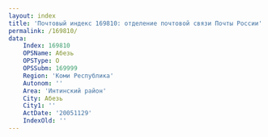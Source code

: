 ```yaml
---
layout: index
title: 'Почтовый индекс 169810: отделение почтовой связи Почты России'
permalink: /169810/
data:
    Index: 169810
    OPSName: Абезь
    OPSType: О
    OPSSubm: 169999
    Region: 'Коми Республика'
    Autonom: ''
    Area: 'Интинский район'
    City: Абезь
    City1: ''
    ActDate: '20051129'
    IndexOld: ''
---
```

